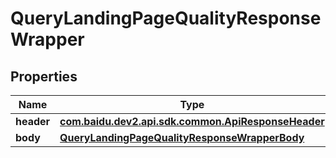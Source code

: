 

# QueryLandingPageQualityResponseWrapper


## Properties

Name | Type | Description | Notes
------------ | ------------- | ------------- | -------------
**header** | [**com.baidu.dev2.api.sdk.common.ApiResponseHeader**](com.baidu.dev2.api.sdk.common.ApiResponseHeader.md) |  |  [optional]
**body** | [**QueryLandingPageQualityResponseWrapperBody**](QueryLandingPageQualityResponseWrapperBody.md) |  |  [optional]



